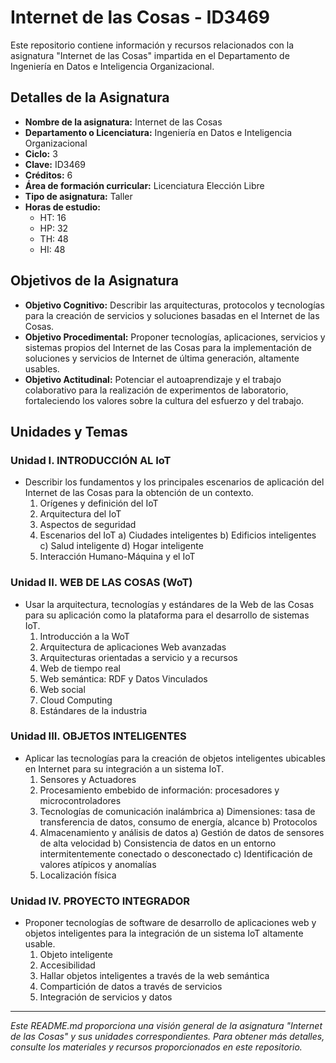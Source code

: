 # Internet de las Cosas - ID3469

Este repositorio contiene información y recursos relacionados con la asignatura "Internet de las Cosas" impartida en el Departamento de Ingeniería en Datos e Inteligencia Organizacional.

## Detalles de la Asignatura

- **Nombre de la asignatura:** Internet de las Cosas
- **Departamento o Licenciatura:** Ingeniería en Datos e Inteligencia Organizacional
- **Ciclo:** 3
- **Clave:** ID3469
- **Créditos:** 6
- **Área de formación curricular:** Licenciatura Elección Libre
- **Tipo de asignatura:** Taller
- **Horas de estudio:**
  - HT: 16
  - HP: 32
  - TH: 48
  - HI: 48

## Objetivos de la Asignatura

- **Objetivo Cognitivo:** Describir las arquitecturas, protocolos y tecnologías para la creación de servicios y soluciones basadas en el Internet de las Cosas.
- **Objetivo Procedimental:** Proponer tecnologías, aplicaciones, servicios y sistemas propios del Internet de las Cosas para la implementación de soluciones y servicios de Internet de última generación, altamente usables.
- **Objetivo Actitudinal:** Potenciar el autoaprendizaje y el trabajo colaborativo para la realización de experimentos de laboratorio, fortaleciendo los valores sobre la cultura del esfuerzo y del trabajo.

## Unidades y Temas

### Unidad I. INTRODUCCIÓN AL IoT

- Describir los fundamentos y los principales escenarios de aplicación del Internet de las Cosas para la obtención de un contexto.
  1. Orígenes y definición del IoT
  2. Arquitectura del IoT
  3. Aspectos de seguridad
  4. Escenarios del IoT
     a) Ciudades inteligentes
     b) Edificios inteligentes
     c) Salud inteligente
     d) Hogar inteligente
  5. Interacción Humano-Máquina y el IoT

### Unidad II. WEB DE LAS COSAS (WoT)

- Usar la arquitectura, tecnologías y estándares de la Web de las Cosas para su aplicación como la plataforma para el desarrollo de sistemas IoT.
  1. Introducción a la WoT
  2. Arquitectura de aplicaciones Web avanzadas
  3. Arquitecturas orientadas a servicio y a recursos
  4. Web de tiempo real
  5. Web semántica: RDF y Datos Vinculados
  6. Web social
  7. Cloud Computing
  8. Estándares de la industria

### Unidad III. OBJETOS INTELIGENTES

- Aplicar las tecnologías para la creación de objetos inteligentes ubicables en Internet para su integración a un sistema IoT.
  1. Sensores y Actuadores
  2. Procesamiento embebido de información: procesadores y microcontroladores
  3. Tecnologías de comunicación inalámbrica
     a) Dimensiones: tasa de transferencia de datos, consumo de energía, alcance
     b) Protocolos
  4. Almacenamiento y análisis de datos
     a) Gestión de datos de sensores de alta velocidad
     b) Consistencia de datos en un entorno intermitentemente conectado o desconectado
     c) Identificación de valores atípicos y anomalías
  5. Localización física

### Unidad IV. PROYECTO INTEGRADOR

- Proponer tecnologías de software de desarrollo de aplicaciones web y objetos inteligentes para la integración de un sistema IoT altamente usable.
  1. Objeto inteligente
  2. Accesibilidad
  3. Hallar objetos inteligentes a través de la web semántica
  4. Compartición de datos a través de servicios
  5. Integración de servicios y datos

---

*Este README.md proporciona una visión general de la asignatura "Internet de las Cosas" y sus unidades correspondientes. Para obtener más detalles, consulte los materiales y recursos proporcionados en este repositorio.*
